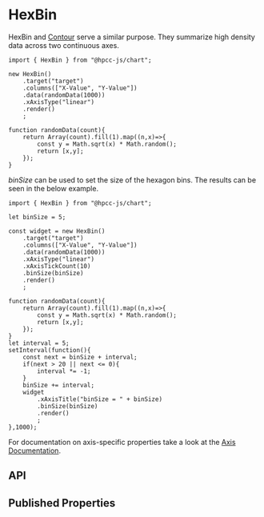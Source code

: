 # HexBin

<!--meta

-->

HexBin and [Contour](./Contour.md) serve a similar purpose. They summarize high density data across two continuous axes.

```sample-code
import { HexBin } from "@hpcc-js/chart";

new HexBin()
    .target("target")
    .columns(["X-Value", "Y-Value"])
    .data(randomData(1000))
    .xAxisType("linear")
    .render()
    ;

function randomData(count){
    return Array(count).fill(1).map((n,x)=>{
        const y = Math.sqrt(x) * Math.random();
        return [x,y];
    });
}
```

_binSize_ can be used to set the size of the hexagon bins. The results can be seen in the below example.

```sample-code
import { HexBin } from "@hpcc-js/chart";

let binSize = 5;

const widget = new HexBin()
    .target("target")
    .columns(["X-Value", "Y-Value"])
    .data(randomData(1000))
    .xAxisType("linear")
    .xAxisTickCount(10)
    .binSize(binSize)
    .render()
    ;

function randomData(count){
    return Array(count).fill(1).map((n,x)=>{
        const y = Math.sqrt(x) * Math.random();
        return [x,y];
    });
}
let interval = 5;
setInterval(function(){
    const next = binSize + interval;
    if(next > 20 || next <= 0){
        interval *= -1;
    }
    binSize += interval;
    widget
        .xAxisTitle("binSize = " + binSize)
        .binSize(binSize)
        .render()
        ;
},1000);
```

For documentation on axis-specific properties take a look at the [Axis Documentation](./XYAxis.md).

## API

## Published Properties
```@hpcc-js/chart:HexBin
```
